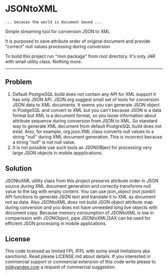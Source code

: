 # JSONtoXML
`... because the world is document based ...`

Simple streaming tool for conversion JSON to XML

It is purposed to save attribute order of original document and provide "correct" null values processing during conversion

To build this project run "mvn package" from root directory. It's only JAR with small utility class. Nothing more.

----

## Problem
 1. Default PostgreSQL build does not contain any API for XML support it has only JSON API. JSON.org suggest small set of tools for conversion JSON data to XML documents. It seems you can generate JSON object in PostgeSQL and convert to XML but you can't because JSON is a data format but XML is a document format, so you loose information about attribute sequence during conversion from JSON to XML. So standard way to generate XML document from default PostgreSQL build does not exist. Also, for example, org.json.XML class converts null values to a string "null" during XML document generation. This is incorrect because a string "null" is not null value.
 2. It is not possible use such tools as JSONOBject for processing very large JSON objects in mobile appplications.

## Solution
JSONtoXML utility class from this project preserve attribute order in JSON source during XML document generation and correctly transforms null value to the tag with empty content. You can use json_object (not jsonb!) API functions to generate JSON text and translate it to XML as document not as data.
Also JSONtoXML does not build JSON object attribute map during conversion and you does not have unneeded long live objects with document copy.
Because memory consumption of JSONtoXML is low in comparisson with JSONObject, pipe JSONtoXML|SAX can be used for efficient JSON processing in mobile applications.

## License
This code licensed as limited FPL (FPL with some small limitations aka sanctions). Read please LICENSE.md about details. If you interested in commercial support or commercial extension of this code write please to inl@yandex.com a request of commercial suggestion.
